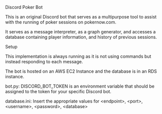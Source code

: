 Discord Poker Bot

This is an original Discord bot that serves as a multipurpose tool to assist with the running of poker sessions on pokernow.com.

It serves as a message interpreter, as a graph generator, and accesses a database containing player information, and history of previous sessions.

Setup

This implementation is always running as it is not using commands but instead responding to each message.

The bot is hosted on an AWS EC2 Instance and the database is in an RDS instance.

bot.py:
DISCORD_BOT_TOKEN is an environment variable that should be assigned to the token for your specific Discord bot.

database.ini:
Insert the appropriate values for \<endpoint\>, \<port\>, \<username\>, \<password\>, \<database\>
